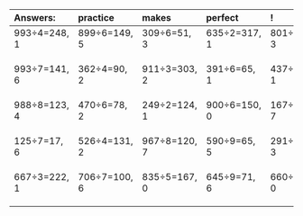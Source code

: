 | Answers: | practice | makes | perfect | ! |
| :--- | :--- | :--- | :--- | :--- |
| 993÷4=248, 1 | 899÷6=149, 5 | 309÷6=51, 3 | 635÷2=317, 1 | 801÷6=133, 3 | 
|   |   |   |   |   | 
|   |   |   |   |   | 
|   |   |   |   |   | 
| 993÷7=141, 6 | 362÷4=90, 2 | 911÷3=303, 2 | 391÷6=65, 1 | 437÷4=109, 1 | 
|   |   |   |   |   | 
|   |   |   |   |   | 
|   |   |   |   |   | 
| 988÷8=123, 4 | 470÷6=78, 2 | 249÷2=124, 1 | 900÷6=150, 0 | 167÷8=20, 7 | 
|   |   |   |   |   | 
|   |   |   |   |   | 
|   |   |   |   |   | 
| 125÷7=17, 6 | 526÷4=131, 2 | 967÷8=120, 7 | 590÷9=65, 5 | 291÷8=36, 3 | 
|   |   |   |   |   | 
|   |   |   |   |   | 
|   |   |   |   |   | 
| 667÷3=222, 1 | 706÷7=100, 6 | 835÷5=167, 0 | 645÷9=71, 6 | 660÷2=330, 0 | 
|   |   |   |   |   | 
|   |   |   |   |   | 
|   |   |   |   |   | 
